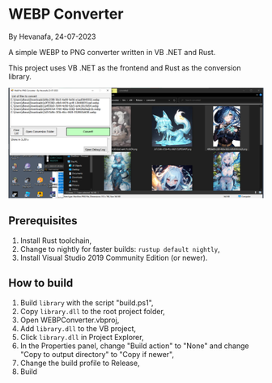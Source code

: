 # WEBP Converter

By Hevanafa, 24-07-2023

A simple WEBP to PNG converter written in VB .NET and Rust.

This project uses VB .NET as the frontend and Rust as the conversion library.

![Preview](./preview.png)

## Prerequisites

1. Install Rust toolchain,
2. Change to nightly for faster builds: `rustup default nightly`,
3. Install Visual Studio 2019 Community Edition (or newer).

## How to build

1. Build `library` with the script "build.ps1",
2. Copy `library.dll` to the root project folder,
3. Open WEBPConverter.vbproj,
4. Add `library.dll` to the VB project,
5. Click `library.dll` in Project Explorer,
6. In the Properties panel, change "Build action" to "None" and change "Copy to output directory" to "Copy if newer",
7. Change the build profile to Release,
8. Build

